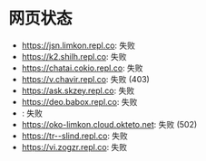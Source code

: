 # 网页状态
- https://jsn.limkon.repl.co: 失败
- https://k2.shilh.repl.co: 失败
- https://chatai.cokio.repl.co: 失败
- https://v.chavir.repl.co: 失败 (403)
- https://ask.skzey.repl.co: 失败
- https://deo.babox.repl.co: 失败
- : 失败
- https://oko-limkon.cloud.okteto.net: 失败 (502)
- https://tr--slind.repl.co: 失败
- https://vi.zogzr.repl.co: 失败
